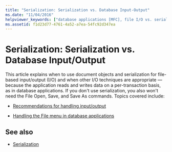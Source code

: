 ```yaml
---
title: "Serialization: Serialization vs. Database Input-Output"
ms.date: "11/04/2016"
helpviewer_keywords: ["database applications [MFC], file I/O vs. serialization", "serialization [MFC], vs. database I/O", "I/O [MFC], vs. serialization", "databases [MFC], input/output handling"]
ms.assetid: f1d23d77-4761-4a52-a7ea-54fc92d347ea
---
```

# Serialization: Serialization vs. Database Input/Output

This article explains when to use document objects and serialization for file-based input/output (I/O) and when other I/O techniques are appropriate — because the application reads and writes data on a per-transaction basis, as in database applications. If you don't use serialization, you also won't need the File Open, Save, and Save As commands. Topics covered include:

- [Recommendations for handling input/output](../mfc/recommendations-for-handling-input-output.md)

- [Handling the File menu in database applications](../mfc/file-menu-in-an-mfc-database-application.md)

## See also

- [Serialization](../mfc/serialization-in-mfc.md)
